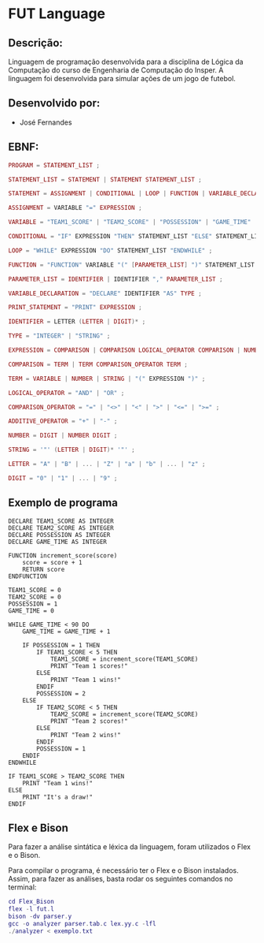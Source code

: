 # FUT Language

## Descrição:
 Linguagem de programação desenvolvida para a disciplina de Lógica da Computação do curso de Engenharia de Computação do Insper. A linguagem foi desenvolvida para simular ações de um jogo de futebol.

## Desenvolvido por:
* José Fernandes

## EBNF:
``` lua
PROGRAM = STATEMENT_LIST ;

STATEMENT_LIST = STATEMENT | STATEMENT STATEMENT_LIST ;

STATEMENT = ASSIGNMENT | CONDITIONAL | LOOP | FUNCTION | VARIABLE_DECLARATION | PRINT_STATEMENT ;

ASSIGNMENT = VARIABLE "=" EXPRESSION ;

VARIABLE = "TEAM1_SCORE" | "TEAM2_SCORE" | "POSSESSION" | "GAME_TIME" | "TEAM1_PLAYER1" | "TEAM1_PLAYER2" | "TEAM1_PLAYER3" | "TEAM1_PLAYER4" | "TEAM1_PLAYER5" | "TEAM1_PLAYER6" | "TEAM1_PLAYER7" | "TEAM1_PLAYER8" | "TEAM1_PLAYER9" | "TEAM1_PLAYER10" | "TEAM1_PLAYER11" | "TEAM2_PLAYER1" | "TEAM2_PLAYER2" | "TEAM2_PLAYER3" | "TEAM2_PLAYER4" | "TEAM2_PLAYER5" | "TEAM2_PLAYER6" | "TEAM2_PLAYER7" | "TEAM2_PLAYER8" | "TEAM2_PLAYER9" | "TEAM2_PLAYER10" | "TEAM2_PLAYER11" | IDENTIFIER ;

CONDITIONAL = "IF" EXPRESSION "THEN" STATEMENT_LIST "ELSE" STATEMENT_LIST "ENDIF" ;

LOOP = "WHILE" EXPRESSION "DO" STATEMENT_LIST "ENDWHILE" ;

FUNCTION = "FUNCTION" VARIABLE "(" [PARAMETER_LIST] ")" STATEMENT_LIST "RETURN" EXPRESSION "ENDFUNCTION" ;

PARAMETER_LIST = IDENTIFIER | IDENTIFIER "," PARAMETER_LIST ;

VARIABLE_DECLARATION = "DECLARE" IDENTIFIER "AS" TYPE ;

PRINT_STATEMENT = "PRINT" EXPRESSION ;

IDENTIFIER = LETTER (LETTER | DIGIT)* ;

TYPE = "INTEGER" | "STRING" ;

EXPRESSION = COMPARISON | COMPARISON LOGICAL_OPERATOR COMPARISON | NUMBER ADDITIVE_OPERATOR NUMBER; 

COMPARISON = TERM | TERM COMPARISON_OPERATOR TERM ;

TERM = VARIABLE | NUMBER | STRING | "(" EXPRESSION ")" ;

LOGICAL_OPERATOR = "AND" | "OR" ;

COMPARISON_OPERATOR = "=" | "<>" | "<" | ">" | "<=" | ">=" ;

ADDITIVE_OPERATOR = "+" | "-" ;

NUMBER = DIGIT | NUMBER DIGIT ;

STRING = '"' (LETTER | DIGIT)* '"' ;

LETTER = "A" | "B" | ... | "Z" | "a" | "b" | ... | "z" ;

DIGIT = "0" | "1" | ... | "9" ;

```

## Exemplo de programa

```
DECLARE TEAM1_SCORE AS INTEGER
DECLARE TEAM2_SCORE AS INTEGER
DECLARE POSSESSION AS INTEGER
DECLARE GAME_TIME AS INTEGER

FUNCTION increment_score(score)
    score = score + 1
    RETURN score
ENDFUNCTION

TEAM1_SCORE = 0
TEAM2_SCORE = 0
POSSESSION = 1
GAME_TIME = 0

WHILE GAME_TIME < 90 DO
    GAME_TIME = GAME_TIME + 1
    
    IF POSSESSION = 1 THEN
        IF TEAM1_SCORE < 5 THEN
            TEAM1_SCORE = increment_score(TEAM1_SCORE)
            PRINT "Team 1 scores!"
        ELSE
            PRINT "Team 1 wins!"
        ENDIF
        POSSESSION = 2
    ELSE
        IF TEAM2_SCORE < 5 THEN
            TEAM2_SCORE = increment_score(TEAM2_SCORE)
            PRINT "Team 2 scores!"
        ELSE
            PRINT "Team 2 wins!"
        ENDIF
        POSSESSION = 1
    ENDIF
ENDWHILE

IF TEAM1_SCORE > TEAM2_SCORE THEN
    PRINT "Team 1 wins!"
ELSE
    PRINT "It's a draw!"
ENDIF
```

## Flex e Bison
Para fazer a análise sintática e léxica da linguagem, foram utilizados o Flex e o Bison.

Para compilar o programa, é necessário ter o Flex e o Bison instalados. Assim, para fazer as análises, basta rodar os seguintes comandos no terminal:

``` lua
cd Flex_Bison
flex -l fut.l
bison -dv parser.y
gcc -o analyzer parser.tab.c lex.yy.c -lfl
./analyzer < exemplo.txt
```
